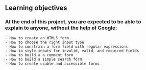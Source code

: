 ## Learning objectives

### At the end of this project, you are expected to be able to explain to anyone, without the help of Google:

    - How to create an HTML5 form
    - How to choose the right input type
    - How to constrain a form field with regular expressions
    - How to style inputs for invalid, valid, and required fields
    - How to build a a comment form
    - How to build a simple search form
    - How to create usable and accessible forms

